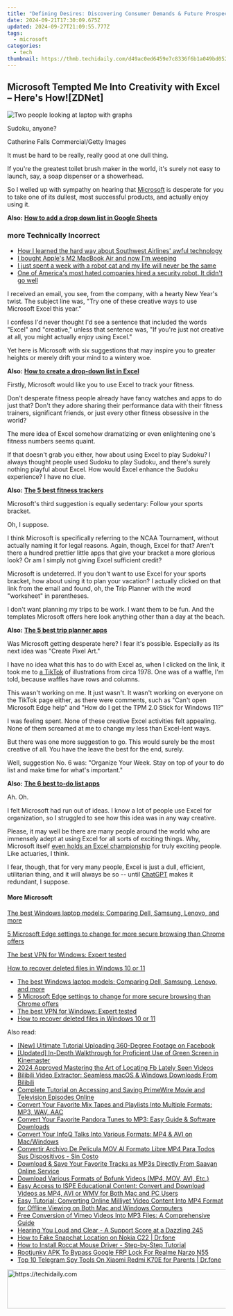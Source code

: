 ```yaml
---
title: "Defining Desires: Discovering Consumer Demands & Future Prospects for Microsoft Surface - Insights From ZDNet"
date: 2024-09-21T17:30:09.675Z
updated: 2024-09-27T21:09:55.777Z
tags:
  - microsoft
categories:
  - tech
thumbnail: https://thmb.techidaily.com/d49ac0ed6459e7c8336f6b1a049bd052597f67371de84c07fa11e25ea749aee6.jpg
---
```


## Microsoft Tempted Me Into Creativity with Excel – Here's How![ZDNet]

![Two people looking at laptop with graphs](https://www.zdnet.com/a/img/resize/eafd1a387bb7e6b0265f3284c302e0f46ce07339/2023/02/03/af3b58e0-11c8-4c69-a84b-e91c7dc510eb/gettyimages-1441723112.jpg?auto=webp&width=1280)

Sudoku, anyone?

Catherine Falls Commercial/Getty Images

It must be hard to be really, really good at one dull thing.

If you're the greatest toilet brush maker in the world, it's surely not easy to launch, say, a soap dispenser or a showerhead.

So I welled up with sympathy on hearing that [Microsoft](https://www.zdnet.com/home-and-office/work-life/microsoft-teams-premium-is-getting-a-gpt-boost-via-openai/) is desperate for you to take one of its dullest, most successful products, and actually enjoy using it.

**Also:** [**How to add a drop down list in Google Sheets**](https://www.zdnet.com/home-and-office/work-life/how-to-add-a-drop-down-list-in-google-sheets/)

### more Technically Incorrect

* [How I learned the hard way about Southwest Airlines' awful technology](https://www.zdnet.com/article/how-i-learned-the-hard-way-about-southwest-airlines-awful-technology/)
* [I bought Apple's M2 MacBook Air and now I'm weeping](https://www.zdnet.com/article/i-bought-apples-m2-macbook-air-and-now-im-weeping/)
* [I just spent a week with a robot cat and my life will never be the same](https://www.zdnet.com/article/i-just-spent-a-week-with-a-robot-cat-and-my-life-will-never-be-the-same/)
* [One of America's most hated companies hired a security robot. It didn't go well](https://www.zdnet.com/article/one-of-americas-most-hated-companies-hired-a-security-robot-it-didnt-go-well/)

I received an email, you see, from the company, with a hearty New Year's twist. The subject line was, "Try one of these creative ways to use Microsoft Excel this year." 

I confess I'd never thought I'd see a sentence that included the words "Excel" and "creative," unless that sentence was, "If you're just not creative at all, you might actually enjoy using Excel." 

Yet here is Microsoft with six suggestions that may inspire you to greater heights or merely drift your mind to a wintery woe.

**Also:** [**How to create a drop-down list in Excel**](https://www.zdnet.com/home-and-office/work-life/how-to-create-a-drop-down-list-in-excel/)

Firstly, Microsoft would like you to use Excel to track your fitness. 

Don't desperate fitness people already have fancy watches and apps to do just that? Don't they adore sharing their performance data with their fitness trainers, significant friends, or just every other fitness obsessive in the world? 

The mere idea of Excel somehow dramatizing or even enlightening one's fitness numbers seems quaint.

If that doesn't grab you either, how about using Excel to play Sudoku? I always thought people used Sudoku to play Sudoku, and there's surely nothing playful about Excel. How would Excel enhance the Sudoku experience? I have no clue.

**Also:** [**The 5 best fitness trackers**](https://www.zdnet.com/article/best-fitness-tracker/) 

Microsoft's third suggestion is equally sedentary: Follow your sports bracket.

Oh, I suppose. 

I think Microsoft is specifically referring to the NCAA Tournament, without actually naming it for legal reasons. Again, though, Excel for that? Aren't there a hundred prettier little apps that give your bracket a more glorious look? Or am I simply not giving Excel sufficient credit?

Microsoft is undeterred. If you don't want to use Excel for your sports bracket, how about using it to plan your vacation? I actually clicked on that link from the email and found, oh, the Trip Planner with the word "worksheet" in parentheses. 

I don't want planning my trips to be work. I want them to be fun. And the templates Microsoft offers here look anything other than a day at the beach.

**Also:** [**The 5 best trip planner apps**](https://www.zdnet.com/article/best-trip-planner-app/)

Was Microsoft getting desperate here? I fear it's possible. Especially as its next idea was "Create Pixel Art." 

I have no idea what this has to do with Excel as, when I clicked on the link, it took me to [a TikTok](https://www.tiktok.com/@microsoft365/video/7017812421733633285?ocid=cmm50bixyyq) of illustrations from circa 1978\. One was of a waffle, I'm told, because waffles have rows and columns. 

This wasn't working on me. It just wasn't. It wasn't working on everyone on the TikTok page either, as there were comments, such as "Can't open Microsoft Edge help" and "How do I get the TPM 2.0 Stick for Windows 11?"

I was feeling spent. None of these creative Excel activities felt appealing. None of them screamed at me to change my less than Excel-lent ways.

But there was one more suggestion to go. This would surely be the most creative of all. You have the leave the best for the end, surely.

Well, suggestion No. 6 was: "Organize Your Week. Stay on top of your to do list and make time for what's important."

**Also:** [**The 6 best to-do list apps**](https://www.zdnet.com/home-and-office/work-life/best-to-do-list-app/)

Ah. Oh.

I felt Microsoft had run out of ideas. I know a lot of people use Excel for organization, so I struggled to see how this idea was in any way creative.

Please, it may well be there are many people around the world who are immensely adept at using Excel for all sorts of exciting things. Why, Microsoft itself [even holds an Excel championship](https://www.zdnet.com/article/i-just-watched-microsoft-try-to-make-excel-exciting-recovery-wont-be-easy/) for truly exciting people. Like actuaries, I think.

I fear, though, that for very many people, Excel is just a dull, efficient, utilitarian thing, and it will always be so -- until [ChatGPT](https://www.zdnet.com/article/chatgpts-next-big-challenge-helping-microsoft-to-challenge-google-search/) makes it redundant, I suppose.

#### More Microsoft

[The best Windows laptop models: Comparing Dell, Samsung, Lenovo, and more](https://www.zdnet.com/article/best-windows-laptop/ "The best Windows laptop models: Comparing Dell, Samsung, Lenovo, and more")

[5 Microsoft Edge settings to change for more secure browsing than Chrome offers](https://www.zdnet.com/article/5-microsoft-edge-settings-to-change-for-more-secure-browsing-than-chrome-offers/ "5 Microsoft Edge settings to change for more secure browsing than Chrome offers")

[The best VPN for Windows: Expert tested](https://www.zdnet.com/article/best-vpn-for-windows-pc/ "The best VPN for Windows: Expert tested")

[How to recover deleted files in Windows 10 or 11](https://www.zdnet.com/article/how-to-recover-deleted-files-in-windows-10-or-11/ "How to recover deleted files in Windows 10 or 11")

* [The best Windows laptop models: Comparing Dell, Samsung, Lenovo, and more](https://www.zdnet.com/article/best-windows-laptop/ "The best Windows laptop models: Comparing Dell, Samsung, Lenovo, and more")
* [5 Microsoft Edge settings to change for more secure browsing than Chrome offers](https://www.zdnet.com/article/5-microsoft-edge-settings-to-change-for-more-secure-browsing-than-chrome-offers/ "5 Microsoft Edge settings to change for more secure browsing than Chrome offers")
* [The best VPN for Windows: Expert tested](https://www.zdnet.com/article/best-vpn-for-windows-pc/ "The best VPN for Windows: Expert tested")
* [How to recover deleted files in Windows 10 or 11](https://www.zdnet.com/article/how-to-recover-deleted-files-in-windows-10-or-11/ "How to recover deleted files in Windows 10 or 11")

<ins class="adsbygoogle"
     style="display:block"
     data-ad-format="autorelaxed"
     data-ad-client="ca-pub-7571918770474297"
     data-ad-slot="1223367746"></ins>

<ins class="adsbygoogle"
     style="display:block"
     data-ad-client="ca-pub-7571918770474297"
     data-ad-slot="8358498916"
     data-ad-format="auto"
     data-full-width-responsive="true"></ins>

<span class="atpl-alsoreadstyle">Also read:</span>
<div><ul>
<li><a href="https://facebook-videos.techidaily.com/new-ultimate-tutorial-uploading-360-degree-footage-on-facebook/"><u>[New] Ultimate Tutorial Uploading 360-Degree Footage on Facebook</u></a></li>
<li><a href="https://article-tips.techidaily.com/updated-in-depth-walkthrough-for-proficient-use-of-green-screen-in-kinemaster/"><u>[Updated] In-Depth Walkthrough for Proficient Use of Green Screen in Kinemaster</u></a></li>
<li><a href="https://facebook-clips.techidaily.com/2024-approved-mastering-the-art-of-locating-fb-lately-seen-videos/"><u>2024 Approved Mastering the Art of Locating Fb Lately Seen Videos</u></a></li>
<li><a href="https://win-deluxe.techidaily.com/bilibili-video-extractor-seamless-macos-and-windows-downloads-from-bilibili/"><u>Bilibili Video Extractor: Seamless macOS & Windows Downloads From Bilibili</u></a></li>
<li><a href="https://win-deluxe.techidaily.com/complete-tutorial-on-accessing-and-saving-primewire-movie-and-television-episodes-online/"><u>Complete Tutorial on Accessing and Saving PrimeWire Movie and Television Episodes Online</u></a></li>
<li><a href="https://win-deluxe.techidaily.com/convert-your-favorite-mix-tapes-and-playlists-into-multiple-formats-mp3-wav-aac/"><u>Convert Your Favorite Mix Tapes and Playlists Into Multiple Formats: MP3, WAV, AAC</u></a></li>
<li><a href="https://win-deluxe.techidaily.com/convert-your-favorite-pandora-tunes-to-mp3-easy-guide-and-software-downloads/"><u>Convert Your Favorite Pandora Tunes to MP3: Easy Guide & Software Downloads</u></a></li>
<li><a href="https://win-deluxe.techidaily.com/convert-your-infoq-talks-into-various-formats-mp4-and-avi-on-macwindows/"><u>Convert Your InfoQ Talks Into Various Formats: MP4 & AVI on Mac/Windows</u></a></li>
<li><a href="https://vp-tips.techidaily.com/convertir-archivo-de-pelicula-mov-al-formato-libre-mp4-para-todos-sus-dispositivos-sin-costo/"><u>Convertir Archivo De Película MOV Al Formato Libre MP4 Para Todos Sus Dispositivos - Sin Costo</u></a></li>
<li><a href="https://win-deluxe.techidaily.com/download-and-save-your-favorite-tracks-as-mp3s-directly-from-saavan-online-service/"><u>Download & Save Your Favorite Tracks as MP3s Directly From Saavan Online Service</u></a></li>
<li><a href="https://win-deluxe.techidaily.com/download-various-formats-of-bofunk-videos-mp4-mov-avi-etc/"><u>Download Various Formats of Bofunk Videos (MP4, MOV, AVI, Etc.)</u></a></li>
<li><a href="https://win-deluxe.techidaily.com/easy-access-to-ispe-educational-content-convert-and-download-videos-as-mp4-avi-or-wmv-for-both-mac-and-pc-users/"><u>Easy Access to ISPE Educational Content: Convert and Download Videos as MP4, AVI or WMV for Both Mac and PC Users</u></a></li>
<li><a href="https://win-deluxe.techidaily.com/easy-tutorial-converting-online-milliyet-video-content-into-mp4-format-for-offline-viewing-on-both-mac-and-windows-computers/"><u>Easy Tutorial: Converting Online Milliyet Video Content Into MP4 Format for Offline Viewing on Both Mac and Windows Computers</u></a></li>
<li><a href="https://tech-revival.techidaily.com/free-conversion-of-vimeo-videos-into-mp3-files-a-comprehensive-guide/"><u>Free Conversion of Vimeo Videos Into MP3 Files: A Comprehensive Guide</u></a></li>
<li><a href="https://data-wizards.techidaily.com/hearing-you-loud-and-clear-a-support-score-at-a-dazzling-245/"><u>Hearing You Loud and Clear - A Support Score at a Dazzling 245</u></a></li>
<li><a href="https://location-social.techidaily.com/how-to-fake-snapchat-location-on-nokia-c22-drfone-by-drfone-virtual-android/"><u>How to Fake Snapchat Location on Nokia C22 | Dr.fone</u></a></li>
<li><a href="https://win-dash.techidaily.com/how-to-install-roccat-mouse-driver-step-by-step-tutorial/"><u>How to Install Roccat Mouse Driver - Step-by-Step Tutorial</u></a></li>
<li><a href="https://easy-unlock-android.techidaily.com/rootjunky-apk-to-bypass-google-frp-lock-for-realme-narzo-n55-by-drfone-android/"><u>Rootjunky APK To Bypass Google FRP Lock For Realme Narzo N55</u></a></li>
<li><a href="https://android-location-track.techidaily.com/top-10-telegram-spy-tools-on-xiaomi-redmi-k70e-for-parents-drfone-by-drfone-virtual-android/"><u>Top 10 Telegram Spy Tools On Xiaomi Redmi K70E for Parents | Dr.fone</u></a></li>
</ul></div>

<!-- affiliate ads begin -->
<a href="https://unicoeye.pxf.io/c/5597632/2134233/18498" target="_top" id="2134233">
  <img src="//a.impactradius-go.com/display-ad/18498-2134233" border="0" alt="https://techidaily.com" width="728" height="90"/>
</a>
<img height="0" width="0" src="https://unicoeye.pxf.io/i/5597632/2134233/18498" style="position:absolute;visibility:hidden;" border="0" />
<!-- affiliate ads end -->

